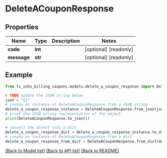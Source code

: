 # DeleteACouponResponse


## Properties

Name | Type | Description | Notes
------------ | ------------- | ------------- | -------------
**code** | **int** |  | [optional] [readonly] 
**message** | **str** |  | [optional] [readonly] 

## Example

```python
from ls_zoho_billing_coupons.models.delete_a_coupon_response import DeleteACouponResponse

# TODO update the JSON string below
json = "{}"
# create an instance of DeleteACouponResponse from a JSON string
delete_a_coupon_response_instance = DeleteACouponResponse.from_json(json)
# print the JSON string representation of the object
print(DeleteACouponResponse.to_json())

# convert the object into a dict
delete_a_coupon_response_dict = delete_a_coupon_response_instance.to_dict()
# create an instance of DeleteACouponResponse from a dict
delete_a_coupon_response_from_dict = DeleteACouponResponse.from_dict(delete_a_coupon_response_dict)
```
[[Back to Model list]](../README.md#documentation-for-models) [[Back to API list]](../README.md#documentation-for-api-endpoints) [[Back to README]](../README.md)


